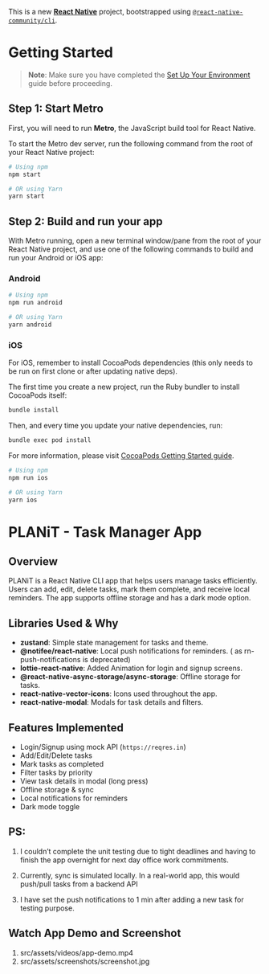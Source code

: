 This is a new [**React Native**](https://reactnative.dev) project, bootstrapped using [`@react-native-community/cli`](https://github.com/react-native-community/cli).

# Getting Started

> **Note**: Make sure you have completed the [Set Up Your Environment](https://reactnative.dev/docs/set-up-your-environment) guide before proceeding.

## Step 1: Start Metro

First, you will need to run **Metro**, the JavaScript build tool for React Native.

To start the Metro dev server, run the following command from the root of your React Native project:

```sh
# Using npm
npm start

# OR using Yarn
yarn start
```

## Step 2: Build and run your app

With Metro running, open a new terminal window/pane from the root of your React Native project, and use one of the following commands to build and run your Android or iOS app:

### Android

```sh
# Using npm
npm run android

# OR using Yarn
yarn android
```

### iOS

For iOS, remember to install CocoaPods dependencies (this only needs to be run on first clone or after updating native deps).

The first time you create a new project, run the Ruby bundler to install CocoaPods itself:

```sh
bundle install
```

Then, and every time you update your native dependencies, run:

```sh
bundle exec pod install
```

For more information, please visit [CocoaPods Getting Started guide](https://guides.cocoapods.org/using/getting-started.html).

```sh
# Using npm
npm run ios

# OR using Yarn
yarn ios
```

# PLANiT - Task Manager App


## Overview
PLANiT is a React Native CLI app that helps users manage tasks efficiently. Users can add, edit, delete tasks, mark them complete, and receive local reminders. The app supports offline storage and has a dark mode option.


## Libraries Used & Why
- **zustand**: Simple state management for tasks and theme.
- **@notifee/react-native**: Local push notifications for reminders. ( as rn-push-notifications is deprecated)
- **lottie-react-native**: Added Animation for login and signup screens.
- **@react-native-async-storage/async-storage**: Offline storage for tasks.
- **react-native-vector-icons**: Icons used throughout the app.
- **react-native-modal**: Modals for task details and filters.


## Features Implemented
- Login/Signup using mock API (`https://reqres.in`)
- Add/Edit/Delete tasks
- Mark tasks as completed
- Filter tasks by priority
- View task details in modal (long press)
- Offline storage & sync
- Local notifications for reminders
- Dark mode toggle


## PS:

1. I couldn’t complete the unit testing due to tight deadlines and having to finish the app overnight for next day office work commitments.

2. Currently, sync is simulated locally. In a real-world app, this would push/pull tasks from a backend API
3. I have set the push notifications to 1 min after adding a new task for testing purpose.

## Watch App Demo and Screenshot

1. src/assets/videos/app-demo.mp4
2. src/assets/screenshots/screenshot.jpg

